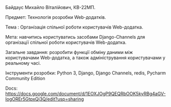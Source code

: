 Байдаус Михайло Віталійович, КВ-22МП.

Предмет:  Технологія розробки  Web-додатків.

Тема : Організація спільної роботи користувачів Web-додатка.

Мета: навчитись користуватись засобами Django-Channels для організації спільної роботи користувачів Web-додатка.

Загальне завдання: розробити функції обміну даними між користувачами Web-додатка, а також адміністрування користувачами у реальному часі.

Інструменти розробки: Python 3, Django, Django Channels, redis, Pycharm Community Edition

Docs: https://docs.google.com/document/d/1EOXJOgP9QEQRbOOK5kyRBg4aGV-IogOREr5GtpxQj3Q/edit?usp=sharing
